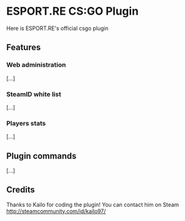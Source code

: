 ESPORT.RE CS:GO Plugin
=====================

Here is ESPORT.RE's official csgo plugin

Features
--------------------

### Web administration
[...]

### SteamID white list
[...]

### Players stats
[...]

Plugin commands
--------------------
[...]

Credits
--------------------

Thanks to Kailo for coding the plugin!
You can contact him on Steam http://steamcommunity.com/id/kailo97/
